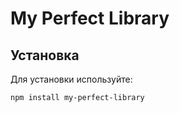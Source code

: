 # My Perfect Library

## Установка

Для установки используйте:
```bash
npm install my-perfect-library